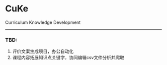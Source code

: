# CuKe
Curriculum Knowledge Development





---
### TBD:
1. 评价文案生成项目，办公自动化
2. 课程内容拓展知识点关键字，协同编辑csv文件分析并爬取
